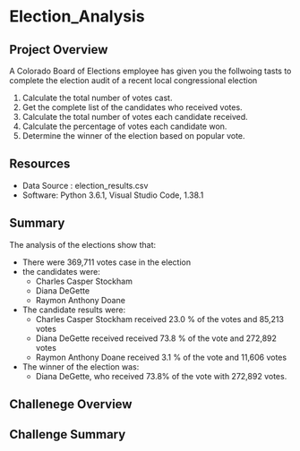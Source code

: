 # Election_Analysis

## Project Overview 
A Colorado Board of Elections employee has given you the follwoing tasts to complete the election audit of a recent local congressional election 

1. Calculate the total number of votes cast.
2. Get the complete list of the candidates who received votes.
3. Calculate the total number of votes each candidate received.
4. Calculate the percentage of votes each candidate won.
5. Determine the winner of the election based on popular vote. 

## Resources 
- Data Source : election_results.csv
- Software: Python 3.6.1, Visual Studio Code, 1.38.1

## Summary 
The analysis of the elections show that: 
 - There were 369,711 votes case in the election 
 - the candidates were: 
      - Charles Casper Stockham
      - Diana DeGette
      - Raymon Anthony Doane
  - The candidate results were: 
      - Charles Casper Stockham received  23.0 % of the votes and 85,213 votes 
      - Diana DeGette received received 73.8 % of the vote and 272,892 votes 
      - Raymon Anthony Doane received 3.1 %  of the vote and 11,606 votes
  - The winner of the election was: 
      - Diana DeGette, who received 73.8% of the vote with 272,892 votes. 
     
 ## Challenege Overview 
 
 ## Challenge Summary 
